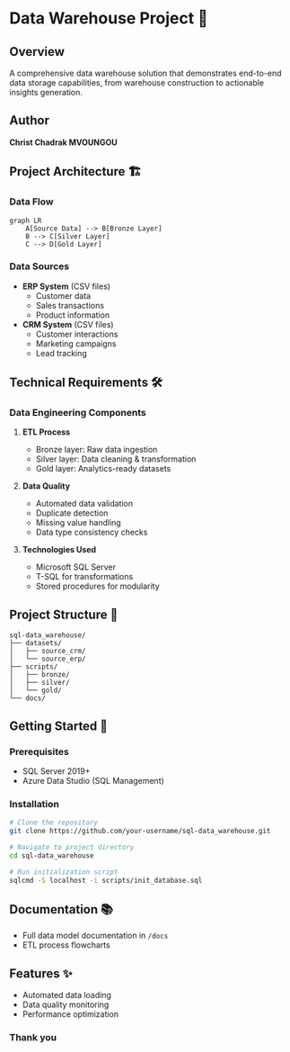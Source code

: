 # Data Warehouse Project 🏢

## Overview
A comprehensive data warehouse solution that demonstrates end-to-end data storage capabilities, from warehouse construction to actionable insights generation.

## Author
**Christ Chadrak MVOUNGOU**  

## Project Architecture 🏗️

### Data Flow
```mermaid
graph LR
    A[Source Data] --> B[Bronze Layer]
    B --> C[Silver Layer]
    C --> D[Gold Layer]
```

### Data Sources
- **ERP System** (CSV files)
  - Customer data
  - Sales transactions
  - Product information
- **CRM System** (CSV files)
  - Customer interactions
  - Marketing campaigns
  - Lead tracking

## Technical Requirements 🛠️

### Data Engineering Components

1. **ETL Process**
   - Bronze layer: Raw data ingestion
   - Silver layer: Data cleaning & transformation
   - Gold layer: Analytics-ready datasets

2. **Data Quality**
   - Automated data validation
   - Duplicate detection
   - Missing value handling
   - Data type consistency checks

3. **Technologies Used**
   - Microsoft SQL Server
   - T-SQL for transformations
   - Stored procedures for modularity

## Project Structure 📁
```
sql-data_warehouse/
├── datasets/
│   ├── source_crm/
│   └── source_erp/
├── scripts/
│   ├── bronze/
│   ├── silver/
│   └── gold/
└── docs/
```

## Getting Started 🚀

### Prerequisites
- SQL Server 2019+
- Azure Data Studio (SQL Management)

### Installation
```bash
# Clone the repository
git clone https://github.com/your-username/sql-data_warehouse.git

# Navigate to project directory
cd sql-data_warehouse

# Run initialization script
sqlcmd -S localhost -i scripts/init_database.sql
```

## Documentation 📚
- Full data model documentation in `/docs`
- ETL process flowcharts

## Features ✨
- Automated data loading
- Data quality monitoring
- Performance optimization

### Thank you
